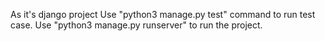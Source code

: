 As it's django project
Use "python3 manage.py test" command to run test case.
Use "python3 manage.py runserver" to run the project.

